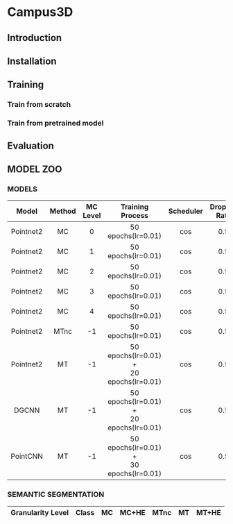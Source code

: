 # Campus3D
## Introduction
## Installation
## Training
### Train from scratch
### Train from pretrained model
## Evaluation
## MODEL ZOO
### MODELS
|Model|Method|MC Level|Training Process|Scheduler|Dropout<br>Rate|Download<br>Link|
:-:|:-:|:-:|:-:|:-:|:-:|:-:
|Pointnet2|MC|0|50 epochs(lr=0.01)|cos|0.5|[link]()|
|Pointnet2|MC|1|50 epochs(lr=0.01)|cos|0.5|[link]()|
|Pointnet2|MC|2|50 epochs(lr=0.01)|cos|0.5|[link]()|
|Pointnet2|MC|3|50 epochs(lr=0.01)|cos|0.5|[link]()|
|Pointnet2|MC|4|50 epochs(lr=0.01)|cos|0.5|[link]()|
|Pointnet2|MTnc|-1|50 epochs(lr=0.01)|cos|0.5|[link]()|
|Pointnet2|MT|-1|50 epochs(lr=0.01) +<br>20 epochs(lr=0.01)|cos|0.5|[link]()|
|DGCNN|MT|-1|50 epochs(lr=0.01) +<br>20 epochs(lr=0.01)|cos|0.5|[link]()|
|PointCNN|MT|-1|50 epochs(lr=0.01) +<br>30 epochs(lr=0.01)|cos|0.5|[link]()|
### SEMANTIC SEGMENTATION
|Granularity Level|Class|MC|MC+HE|MTnc|MT|MT+HE|
-:|:-:|:-:|:-:|:-:|:-:|:-
